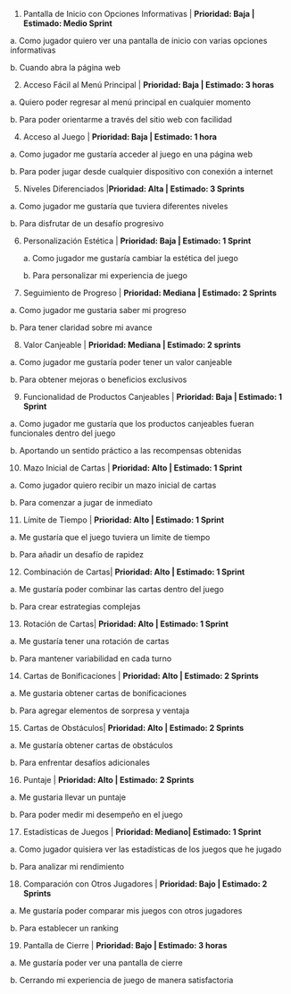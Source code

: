 1. Pantalla de Inicio con Opciones Informativas | **Prioridad: Baja | Estimado: Medio Sprint**
   
  a. Como jugador quiero ver una pantalla de inicio con varias opciones informativas
  
  b. Cuando abra la página web
  
2. Acceso Fácil al Menú Principal | **Prioridad: Baja | Estimado: 3 horas**

  a. Quiero poder regresar al menú principal en cualquier momento
 
  b. Para poder orientarme  a través del sitio web con facilidad
  
4. Acceso al Juego | **Prioridad: Baja | Estimado: 1 hora**
  
  a. Como jugador me gustaría acceder al juego en una página web
  
  b. Para poder jugar desde cualquier dispositivo con conexión a internet 

5. Niveles Diferenciados |**Prioridad: Alta | Estimado: 3 Sprints**
 
  a. Como jugador me gustaría que tuviera diferentes niveles 
 
  b. Para disfrutar de un desafío progresivo

6. Personalización Estética | **Prioridad: Baja | Estimado: 1 Sprint**

   a. Como jugador me gustaría cambiar la estética del juego

   b. Para personalizar mi experiencia de juego
  
8. Seguimiento de Progreso | **Prioridad: Mediana | Estimado: 2 Sprints**
 
  a. Como jugador me gustaria saber mi progreso
  
  b. Para tener claridad sobre mi avance

8. Valor Canjeable | **Prioridad: Mediana | Estimado: 2 sprints**

  a. Como jugador me gustaría poder tener un valor canjeable
  
  b. Para obtener mejoras o beneficios exclusivos

9. Funcionalidad de Productos Canjeables | **Prioridad: Baja | Estimado: 1 Sprint**

  a. Como jugador me gustaría que los productos canjeables fueran funcionales dentro del juego
  
  b. Aportando un sentido práctico a las recompensas obtenidas

10. Mazo Inicial de Cartas | **Prioridad: Alto | Estimado: 1 Sprint**

  a. Como jugador quiero recibir un mazo inicial de cartas
  
  b. Para comenzar a jugar de inmediato

11. Límite de Tiempo | **Prioridad: Alto | Estimado: 1 Sprint**

  a. Me gustaría que el juego tuviera un limite de tiempo
  
  b. Para añadir un desafío de rapidez

12. Combinación de Cartas| **Prioridad: Alto | Estimado: 1 Sprint**

  a. Me gustaría poder combinar las cartas dentro del juego 
  
  b. Para crear estrategias complejas

13. Rotación de Cartas| **Prioridad: Alto | Estimado: 1 Sprint**

  a. Me gustaría tener una rotación de cartas
  
  b. Para mantener variabilidad en cada turno

14. Cartas de Bonificaciones | **Prioridad: Alto | Estimado: 2 Sprints**

  a. Me gustaria obtener cartas de  bonificaciones
  
  b. Para agregar elementos de sorpresa y ventaja

15. Cartas de Obstáculos| **Prioridad: Alto | Estimado: 2 Sprints**

  a. Me gustaría obtener cartas de obstáculos 
  
  b. Para enfrentar desafíos adicionales

16. Puntaje | **Prioridad: Alto | Estimado: 2 Sprints**

  a. Me gustaria llevar un puntaje 
 
  b. Para poder medir mi desempeño en el juego

17. Estadísticas de Juegos | **Prioridad: Mediano| Estimado: 1 Sprint**

  a. Como jugador quisiera ver las estadísticas de los juegos que he jugado
  
  b. Para analizar mi rendimiento

18. Comparación con Otros Jugadores | **Prioridad: Bajo | Estimado: 2 Sprints**

  a. Me gustaría poder comparar mis juegos con otros jugadores 
  
  b. Para establecer un ranking

19. Pantalla de Cierre | **Prioridad: Bajo | Estimado: 3 horas**

  a. Me gustaría poder ver una pantalla de cierre
  
  b. Cerrando mi experiencia de juego de manera satisfactoria














